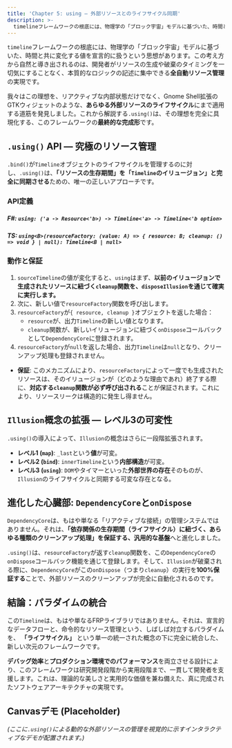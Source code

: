 ```yaml
---
title: 'Chapter 5: using — 外部リソースとのライフサイクル同期'
description: >-
  timelineフレームワークの根底には、物理学の「ブロック宇宙」モデルに基づいた、時間と共に変化する値を宣言的に扱うという思想があります。この考え方から自然と導き出されるのは、開発者がリソースの生成や破棄のタイミングを一切気にすることなく、本質的なロジックの記述に集中できる全自動リソース管理の実現です。
---
```

`timeline`フレームワークの根底には、物理学の「ブロック宇宙」モデルに基づいた、時間と共に変化する値を宣言的に扱うという思想があります。この考え方から自然と導き出されるのは、開発者がリソースの生成や破棄のタイミングを一切気にすることなく、本質的なロジックの記述に集中できる**全自動リソース管理**の実現です。

我々はこの理想を、リアクティブな内部状態だけでなく、Gnome Shell拡張のGTKウィジェットのような、**あらゆる外部リソースのライフサイクル**にまで適用する道筋を発見しました。これから解説する`.using()`は、その理想を完全に具現化する、このフレームワークの**最終的な完成形**です。

## `.using()` API — 究極のリソース管理

`.bind()`が`Timeline`オブジェクトのライフサイクルを管理するのに対し、`.using()`は、**「リソースの生存期間」を「`Timeline`のイリュージョン」と完全に同期させる**ための、唯一の正しいアプローチです。

### API定義

##### F#: `using: ('a -> Resource<'b>) -> Timeline<'a> -> Timeline<'b option>`

##### TS: `using<B>(resourceFactory: (value: A) => { resource: B; cleanup: () => void } | null): Timeline<B | null>`


### 動作と保証

1.  `sourceTimeline`の値が変化すると、`using`はまず、**以前のイリュージョンで生成されたリソースに紐づく`cleanup`関数を、`disposeIllusion`を通じて確実に実行します。**
2.  次に、新しい値で`resourceFactory`関数を呼び出します。
3.  `resourceFactory`が`{ resource, cleanup }`オブジェクトを返した場合：
      - `resource`が、出力`Timeline`の新しい値となります。
      - `cleanup`関数が、新しいイリュージョンに紐づく`onDispose`コールバックとして`DependencyCore`に登録されます。
4.  `resourceFactory`が`null`を返した場合、出力`Timeline`は`null`となり、クリーンアップ処理も登録されません。

<!-- end list -->

- **保証**: このメカニズムにより、`resourceFactory`によって一度でも生成されたリソースは、そのイリュージョンが（どのような理由であれ）終了する際に、**対応する`cleanup`関数が必ず呼び出される**ことが保証されます。これにより、リソースリークは構造的に発生し得ません。

## `Illusion`概念の拡張 — レベル3の可変性

`.using()`の導入によって、`Illusion`の概念はさらに一段階拡張されます。

- **レベル1 (`map`)**: `_last`という**値**が可変。
- **レベル2 (`bind`)**: `innerTimeline`という**内部構造**が可変。
- **レベル3 (`using`)**: `DOM`やタイマーといった**外部世界の存在**そのものが、`Illusion`のライフサイクルと同期する可変な存在となる。

## 進化した心臓部: `DependencyCore`と`onDispose`

`DependencyCore`は、もはや単なる「リアクティブな接続」の管理システムではありません。それは、**「依存関係の生存期間（ライフサイクル）に紐づく、あらゆる種類のクリーンアップ処理」を保証する、汎用的な基盤**へと進化しました。

`.using()`は、`resourceFactory`が返す`cleanup`関数を、この`DependencyCore`の`onDispose`コールバック機能を通じて登録します。そして、`Illusion`が破棄される際に、`DependencyCore`がこの`onDispose`（つまり`cleanup`）の実行を**100%保証する**ことで、外部リソースのクリーンアップが完全に自動化されるのです。

## 結論：パラダイムの統合

この`Timeline`は、もはや単なるFRPライブラリではありません。それは、宣言的なデータフローと、命令的なリソース管理という、しばしば対立するパラダイムを、 **「ライフサイクル」** という単一の統一された概念の下に完全に統合した、新しい次元のフレームワークです。

**デバッグ効率**と**プロダクション環境でのパフォーマンス**を両立させる設計により、このフレームワークは研究開発段階から実用段階まで、一貫して開発者を支援します。これは、理論的な美しさと実用的な価値を兼ね備えた、真に完成されたソフトウェアアーキテクチャの実現です。

## Canvasデモ (Placeholder)

*(ここに`.using()`による動的な外部リソースの管理を視覚的に示すインタラクティブなデモが配置されます。)*
